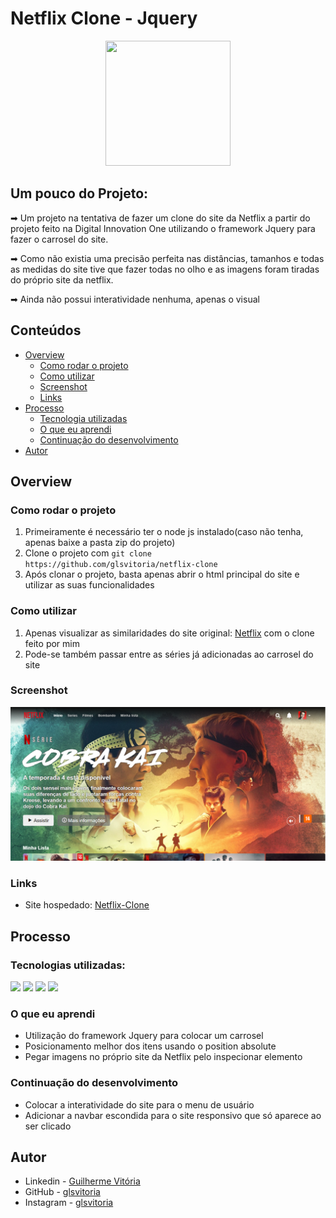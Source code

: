# Netflix Clone - Jquery
<p align="center">
  <img src="https://img.icons8.com/plasticine/2x/circled-play.png" width="200px" height="200px"/></p>
<p align="center">

## Um pouco do Projeto:

➡ Um projeto na tentativa de fazer um clone do site da Netflix a partir do projeto feito na Digital Innovation One utilizando o framework Jquery para fazer o carrosel do site.

➡ Como não existia uma precisão perfeita nas distâncias, tamanhos e todas as medidas do site tive que fazer todas no olho e as imagens foram tiradas do próprio site da netflix.

➡ Ainda não possui interatividade nenhuma, apenas o visual

## Conteúdos

- [Overview](#overview)
  - [Como rodar o projeto](#como-rodar-o-projeto)
  - [Como utilizar](#como-utilizar-o-projeto)
  - [Screenshot](#screenshot)
  - [Links](#links)
- [Processo](#processo)
  - [Tecnologia utilizadas](#tecnologias-utilizadas)
  - [O que eu aprendi](#oque-eu-aprendi)
  - [Continuação do desenvolvimento](#continuacao-do-desenvolvimento)
- [Autor](#autor)

## Overview

### Como rodar o projeto

 1. Primeiramente é necessário ter o node js instalado(caso não tenha, apenas baixe a pasta zip do projeto) 
 2. Clone o projeto com `git clone https://github.com/glsvitoria/netflix-clone`
 3. Após clonar o projeto, basta apenas abrir o html principal do site e utilizar as suas funcionalidades

### Como utilizar

 1. Apenas visualizar as similaridades do site original: [Netflix](https://www.netflix.com/browse) com o clone feito por mim
 2. Pode-se também passar entre as séries já adicionadas ao carrosel do site

### Screenshot
![](./image/Screenshot.png)
### Links
- Site hospedado: [Netflix-Clone](link)

## Processo

### Tecnologias utilizadas:

[<img src="https://img.shields.io/static/v1?label=&message=HTML&color=orange&style=for-the-badge&logo=HTML5&logoColor=white" />](https://github.com/glsvitoria)
[<img src="https://img.shields.io/static/v1?label=&message=CSS&color=blue&style=for-the-badge&logo=CSS3&logoColor=white" />](https://github.com/glsvitoria)
[<img src="https://img.shields.io/static/v1?label=&message=JS&color=yellowgreen&style=for-the-badge&logo=JavaScript&logoColor=white" />](https://github.com/glsvitoria)
[<img src="https://img.shields.io/static/v1?label=&message=Jquery&color=blue&style=for-the-badge&logo=Jquery&logoColor=white" />](https://github.com/glsvitoria)

### O que eu aprendi
 - Utilização do framework Jquery para colocar um carrosel
 - Posicionamento melhor dos itens usando o position absolute
 - Pegar imagens no próprio site da Netflix pelo inspecionar elemento

### Continuação do desenvolvimento
 - Colocar a interatividade do site para o menu de usuário
 - Adicionar a navbar escondida para o site responsivo que só aparece ao ser clicado

## Autor
- Linkedin - [Guilherme Vitória](https://www.linkedin.com/in/glsvitoria/)
- GitHub - [glsvitoria](https://github.com/glsvitoria)
- Instagram - [glsvitoria](https://www.instagram.com/glsvitoria/)